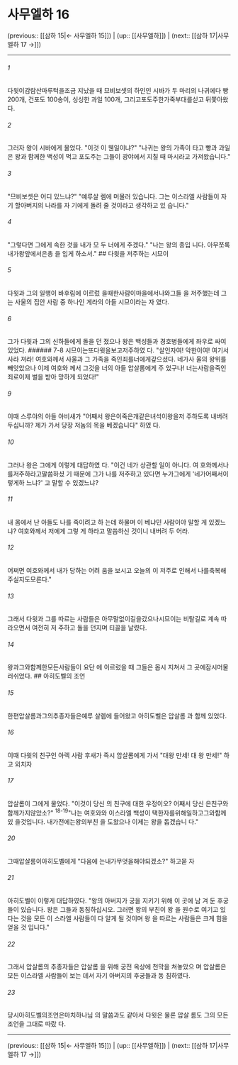 # 사무엘하 16

(previous:: [[삼하 15|← 사무엘하 15]]) | (up:: [[사무엘하]]) | (next:: [[삼하 17|사무엘하 17 →]])

***




###### 1 

다윗이감람산마루턱을조금 지났을 때 므비보셋의 하인인 시바가 두 마리의 나귀에다 빵 200개, 건포도 100송이, 싱싱한 과일 100개, 그리고포도주한가죽부대를싣고 뒤쫓아왔다. 



###### 2 

그러자 왕이 시바에게 물었다. "이것 이 웬일이냐?" "나귀는 왕의 가족이 타고 빵과 과일은 왕과 함께한 백성이 먹고 포도주는 그들이 광야에서 지칠 때 마시라고 가져왔습니다." 



###### 3 

"므비보셋은 어디 있느냐?" "예루살 렘에 머물러 있습니다. 그는 이스라엘 사람들이 자기 할아버지의 나라를 자 기에게 돌려 줄 것이라고 생각하고 있 습니다." 



###### 4 

"그렇다면 그에게 속한 것을 내가 모 두 너에게 주겠다." "나는 왕의 종입 니다. 아무쪼록내가왕앞에서은총 을 입게 하소서." ## 다윗을 저주하는 시므이 



###### 5 

다윗과 그의 일행이 바후림에 이르렀 을때한사람이마을에서나와그들 을 저주했는데 그는 사울의 집안 사람 중 하나인 게라의 아들 시므이라는 자 였다. 



###### 6 

그가 다윗과 그의 신하들에게 돌을 던 졌으나 왕은 백성들과 경호병들에게 좌우로 싸여 있었다. ###### 7-8 시므이는또다윗을보고저주하였 다. "살인자여! 악한이여! 여기서 사라 져라! 여호와께서 사울과 그 가족을 죽인죄를너에게갚으셨다. 네가사 울의 왕위를 빼앗았으나 이제 여호와 께서 그것을 너의 아들 압살롬에게 주 었구나! 너는사람을죽인죄로이제 벌을 받아 망하게 되었다!" 



###### 9 

이때 스루야의 아들 아비새가 "어째서 왕은이죽은개같은녀석이왕을저 주하도록 내버려 두십니까? 제가 가서 당장 저놈의 목을 베겠습니다" 하였 다. 



###### 10 

그러나 왕은 그에게 이렇게 대답하였 다. "이건 네가 상관할 일이 아니다. 여 호와께서나를저주하라고말씀하셨 기 때문에 그가 나를 저주하고 있다면 누가그에게 '네가어째서이렇게하 느냐?' 고 말할 수 있겠느냐? 



###### 11 

내 몸에서 난 아들도 나를 죽이려고 하 는데 하물며 이 베냐민 사람이야 말할 게 있겠느냐? 여호와께서 저에게 그렇 게 하라고 말씀하신 것이니 내버려 두 어라. 



###### 12 

어쩌면 여호와께서 내가 당하는 어려 움을 보시고 오늘의 이 저주로 인해서 나를축복해주실지도모른다." 



###### 13 

그래서 다윗과 그를 따르는 사람들은 아무말없이길을갔으나시므이는 비탈길로 계속 따라오면서 여전히 저 주하고 돌을 던지며 티끌을 날렸다. 



###### 14 

왕과그와함께한모든사람들이 요단 에 이르렀을 때 그들은 몹시 지쳐서 그 곳에잠시머물러쉬었다. ## 아히도벨의 조언 



###### 15 

한편압살롬과그의추종자들은예루 살렘에 들어왔고 아히도벨은 압살롬 과 함께 있었다. 



###### 16 

이때 다윗의 친구인 아렉 사람 후새가 즉시 압살롬에게 가서 "대왕 만세! 대 왕 만세!" 하고 외치자 



###### 17 

압살롬이 그에게 물었다. "이것이 당신 의 친구에 대한 우정이오? 어째서 당신 은친구와함께가지않았소?" <sup class="versenum">18-19</sup>"나는 여호와와 이스라엘 백성이 택한자를위해일하고그와함께있 을것입니다. 내가전에는왕의부친 을 도왔으나 이제는 왕을 돕겠습니 다." 



###### 20 

그때압살롬이아히도벨에게 "다음에 는내가무엇을해야되겠소?" 하고묻 자 



###### 21 

아히도벨이 이렇게 대답하였다. "왕의 아버지가 궁을 지키기 위해 이 곳에 남 겨 둔 후궁들이 있습니다. 왕은 그들과 동침하십시오. 그러면 왕의 부친이 왕 을 원수로 여기고 있다는 것을 모든 이 스라엘 사람들이 다 알게 될 것이며 왕 을 따르는 사람들은 크게 힘을 얻을 것 입니다." 



###### 22 

그래서 압살롬의 추종자들은 압살롬 을 위해 궁전 옥상에 천막을 쳐놓았으 며 압살롬은 모든 이스라엘 사람들이 보는 데서 자기 아버지의 후궁들과 동 침하였다. 



###### 23 

당시아히도벨의조언은마치하나님 의 말씀과도 같아서 다윗은 물론 압살 롬도 그의 모든 조언을 그대로 따랐 다.

***

(previous:: [[삼하 15|← 사무엘하 15]]) | (up:: [[사무엘하]]) | (next:: [[삼하 17|사무엘하 17 →]])
